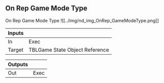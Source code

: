 ## On Rep Game Mode Type
On Rep Game Mode Type
![[../img/nd_img_OnRep_GameModeType.png]]

|Inputs||
|--|--|
| In | Exec |
| Target | TBLGame State Object Reference |

|Outputs||
|--|--|
| Out | Exec |
